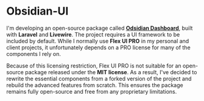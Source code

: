 # Obsidian-UI

I'm developing an open-source package called [**Odsidian Dashboard**](https://github.com/emkcloud/obsidian-dashboard), built with **Laravel** and **Livewire**. The project requires a UI framework to be included by default. While I normally use **Flex UI PRO** in my personal and client projects, it unfortunately depends on a PRO license for many of the components I rely on.

Because of this licensing restriction, Flex UI PRO is not suitable for an open-source package released under the **MIT license**. As a result, I've decided to rewrite the essential components from a forked version of the project and rebuild the advanced features from scratch. This ensures the package remains fully open-source and free from any proprietary limitations.